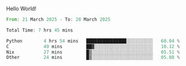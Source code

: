 Hello World!

<!--START_SECTION:waka-->

```rust
From: 21 March 2025 - To: 28 March 2025

Total Time: 7 hrs 45 mins

Python        4 hrs 54 mins   ███████████████░░░░░░░░░░   60.04 %
C             49 mins         ██▓░░░░░░░░░░░░░░░░░░░░░░   10.12 %
Nix           27 mins         █▒░░░░░░░░░░░░░░░░░░░░░░░   05.51 %
Other         24 mins         █▒░░░░░░░░░░░░░░░░░░░░░░░   05.08 %
```

<!--END_SECTION:waka-->
